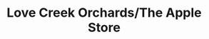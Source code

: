 ---
title: "Love Creek Orchards/The Apple Store"
url: /medina/love-creek-orchards-the-apple-store/
shop: bakery
---
